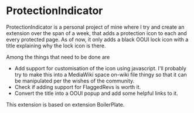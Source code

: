 # ProtectionIndicator
ProtectionIndicator is a personal project of mine where I try and create an extension over the span of a week, that adds a protection icon to each and every protected page. As of now, it only adds a black OOUI lock icon with a title explaining why the lock icon is there. 

Among the things that need to be done are
* Add support for customisation of the icon using javascript. I'll probably try to make this into a MediaWiki space on-wiki file thingy so that it can be manipulated per the wishes of the community.
* Check if adding support for FlaggedRevs is worth it.
* Convert the title into a OOUI popup and add some helpful links to it.

This extension is based on extension BoilerPlate.
